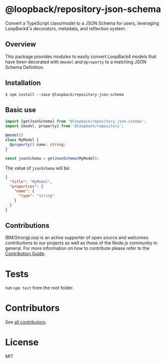 # @loopback/repository-json-schema

Convert a TypeScript class/model to a JSON Schema for users, leveraging
LoopBack4's decorators, metadata, and reflection system.

## Overview

This package provides modules to easily convert LoopBack4 models that have been
decorated with `@model` and `@property` to a matching JSON Schema Definition.

## Installation

```shell
$ npm install --save @loopback/repository-json-schema
```

## Basic use

```ts
import {getJsonSchema} from '@loopback/repository-json-schema';
import {model, property} from '@loopback/repository';

@model()
class MyModel {
  @property() name: string;
}

const jsonSchema = getJsonSchema(MyModel);
```

The value of `jsonSchema` will be:

```json
{
  "title": "MyModel",
  "properties": {
    "name": {
      "type": "string"
    }
  }
}
```

## Contributions

IBM/StrongLoop is an active supporter of open source and welcomes contributions
to our projects as well as those of the Node.js community in general. For more
information on how to contribute please refer to the
[Contribution Guide](https://loopback.io/doc/en/contrib/index.html).

# Tests

run `npm test` from the root folder.

# Contributors

See
[all contributors](https://github.com/strongloop/loopback-next/graphs/contributors).

# License

MIT
